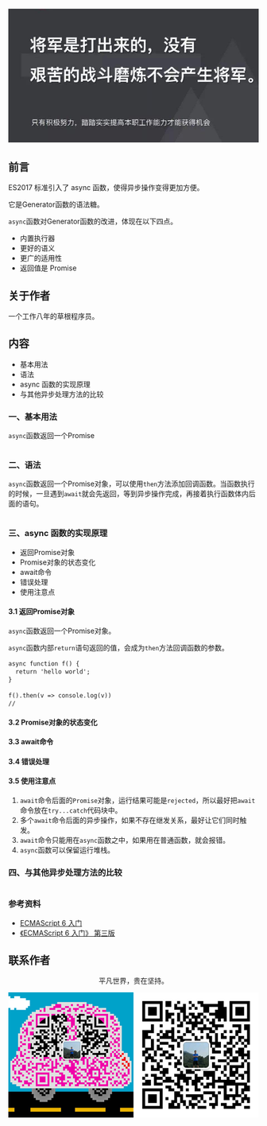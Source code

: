 ![image](../img/timg.jpg)
<br>

## 前言

ES2017 标准引入了 async 函数，使得异步操作变得更加方便。

它是Generator函数的语法糖。

`async`函数对Generator函数的改进，体现在以下四点。

- 内置执行器
- 更好的语义
- 更广的适用性
- 返回值是 Promise

## 关于作者

一个工作八年的草根程序员。

## 内容

- 基本用法
- 语法
- async 函数的实现原理
- 与其他异步处理方法的比较

### 一、基本用法

`async`函数返回一个Promise

```
```

### 二、语法

`async`函数返回一个Promise对象，可以使用`then`方法添加回调函数。当函数执行的时候，一旦遇到`await`就会先返回，等到异步操作完成，再接着执行函数体内后面的语句。

```
```

### 三、async 函数的实现原理

- 返回Promise对象
- Promise对象的状态变化
- await命令
- 错误处理
- 使用注意点

#### 3.1 返回Promise对象

`async`函数返回一个Promise对象。

`async`函数内部`return`语句返回的值，会成为`then`方法回调函数的参数。

```
async function f() {
  return 'hello world';
}

f().then(v => console.log(v))
//
```

#### 3.2 Promise对象的状态变化

#### 3.3 await命令

#### 3.4 错误处理

#### 3.5 使用注意点

1. `await`命令后面的`Promise`对象，运行结果可能是`rejected`，所以最好把`await`命令放在`try...catch`代码块中。
2. 多个`await`命令后面的异步操作，如果不存在继发关系，最好让它们同时触发。
3. `await`命令只能用在`async`函数之中，如果用在普通函数，就会报错。
4. `async`函数可以保留运行堆栈。

### 四、与其他异步处理方法的比较

```
```

### 参考资料

- [ECMAScript 6 入门](http://es6.ruanyifeng.com/#docs/async)
- [《ECMAScript 6 入门》 第三版](https://yjhenan.gitbooks.io/-ecmascript-6/docs/async.html)

## 联系作者

<div align="center">
    <p>
        平凡世界，贵在坚持。
    </p>
    <img src="../img/contact.png" />
</div>